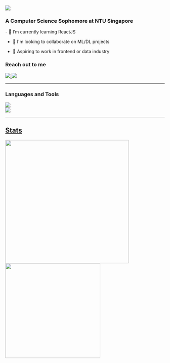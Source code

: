 <h1 align="left">
    <img src="https://readme-typing-svg.herokuapp.com/?font=Poppins&size=35&center=true&vCenter=true&width=500&height=70&duration=4000&lines=Hi+There!+👋;+I'm+Phyo+Sandar+Win!😊;" />
</h1>
<h3 align="left">A Computer Science Sophomore at NTU Singapore</h3>

<div align = "left">
- 🌱 I’m currently learning ReactJS
    
- 🔭 I'm looking to collaborate on ML/DL projects

- 🎯 Aspiring to work in frontend or data industry
</div>

<div align="left"> 
  <h3> Reach out to me </h3>
  <a href="mailto:yophyoholland@gmail.com">
    <img src="https://img.shields.io/badge/Gmail-333333?style=for-the-badge&logo=gmail&logoColor=red" />
  </a>
  <a href="https://linkedin.com/in/phyosandarwin" target="_blank">
    <img src="https://img.shields.io/badge/LinkedIn-0077B5?style=for-the-badge&logo=linkedin&logoColor=white" target="_blank" />
  </a>
</div>

<hr/>
<h3 align="left">Languages and Tools</h3>
<div align="left">
  <a href="https://skillicons.dev">
    <img src="https://skillicons.dev/icons?i=c,cpp,java,javascript,html,css,python,r" /><br/>
    <img src="https://skillicons.dev/icons?i=react,flask,nodejs,mysql,sqlite,tensorflow,pytorch" /><br>
</div>

<hr/>
<h2 align="left">Stats</h2>
<div align="left">
<img width="390" src="https://github-readme-stats.vercel.app/api?username=phyosandarwin&show_icons=true&theme=radial">
<img width="300" src="https://github-readme-stats.vercel.app/api/top-langs/?username=phyosandarwin&layout=compact">
</div>
